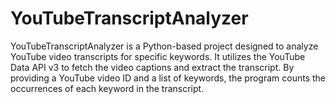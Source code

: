 # YouTubeTranscriptAnalyzer
YouTubeTranscriptAnalyzer is a Python-based project designed to analyze YouTube video transcripts for specific keywords. It utilizes the YouTube Data API v3 to fetch the video captions and extract the transcript. By providing a YouTube video ID and a list of keywords, the program counts the occurrences of each keyword in the transcript.
